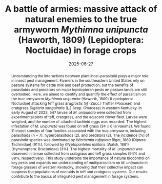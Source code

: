 ---
title: 'A battle of armies: massive attack of natural enemies to the true armyworm <i>Mythimna unipuncta</i> (Haworth, 1809) (Lepidoptera: Noctuidae) in forage crops'
date: '2025-06-27'
doi: 'https://doi.org/10.64338/im.1130.f7ic3'
journal: Insecta Mundi
issue: '1130'
pagination: '1–13'
zoobank: 'urn:lsid:zoobank.org:pub:5B4A5E1E-1ECA-443A-AEAA-DBABAAADC1C7'
authors:
  - first_name: 'Armando'
    last_name: 'Falcon-Brindis'
    affiliation: 'Parma Research and Extension Center, 29603 U of I Ln., Parma, ID 83660'
    email: 'afalconbrindis@uidaho.edu'

  - first_name: 'Raul T.'
    last_name: 'Villanueva'
    affiliation: 'University of Kentucky Research and Education Center, 348 University Dr., Princeton, KY 42445'
    email: 'raul.villanueva@uky.edu'

download: 'https://drive.google.com/file/d/1n0Lgi-VfB4iaKbzGMIenD8QBsq5Y8yYt'

supplementary: ''

keywords:
  - Biological control
  - insect parasitoids
  - forage grasses
  - pest management
  - Western Kentucky

categories:
  - Lepidoptera
  - Noctuidae
  
references:
  - authors: Abbas A, Ullah F, Hafeez M, Han X, Dara MZN, Gul H, Zhao CR.
    year: 2022
    title: 'Biological control of fall armyworm, <i>Spodoptera frugiperda</i>. Agronomy 12'
    pages: 2704
    doi: https://doi.org/10.3390/agronomy12112704
    url: 
    access: 

  - authors: Arias-Pena D, Whitfield JB, Janzen DH, Hallwachs W, Dyer LA, Smith MA, Hebert PDN, Fernández-Triana JL.
    year: 2019
    title: 'A species-level taxonomic review and host associations of <i>Glyptapanteles </i>(Hymenoptera, Braconidae, Microgastrinae) with an emphasis on 136 new reared species from Costa Rica and Ecuador. ZooKeys 890'
    pages: 1–685
    doi: 
    url: 
    access: 

  - authors: Ashley TR, Wiseman BR, Davis FM, Andrews KL.
    year: 1989
    title: 'The fall armyworm: a bibliography. Florida Entomologist 72'
    pages: 152–202
    doi: 
    url: 
    access: 

  - authors: Badillo-Montaño R, Amancio G, Falcon-Brindis A, León-Cortés J, Von-Thaden J, Dzul-Cauich F.
    year: 2022
    title: 'Trophic hostparasitoid interactions of two Neotropical butterfly species in southeastern Mexico. International Journal of Tropical Insect Science 42'
    pages: 1865–1875
    doi: 
    url: 
    access: 

  - authors: Barbosa P.
    year: 1998
    title: 'Agroecosystems and conservation biological control. p. 39–54. In: Barbosa P (ed.). Conservation biological control. Academic Press; New York, NY'
    pages: 396 p
    doi: 
    url: 
    access: 

  - authors: Batallas RE, Rossato JA, Mori BA, Beres BL, Evenden ML.
    year: 2020
    title: 'Influence of crop variety and fertilization on oviposition preference and larval performance of a generalist herbivore, the true armyworm, <i>Mythimna unipuncta</i>. Entomologia Experimentalis et Applicata 168'
    pages: 266–278
    doi: 
    url: 
    access: 

  - authors: Beck PA, Hutchison S, Stewart CB, Shockey JD, Gunter SA.
    year: 2007
    title: 'Effect of crabgrass (<i>Digitaria ciliaris</i>) hay harvest interval on forage quality and performance of growing calves fed mixed diets. Journal of animal science 85'
    pages: 527–535
    doi: 
    url: 
    access: 

  - authors: Blount AR, Ball DM, Sprenkel RK, Myer RO, Hewitt TD.
    year: 2003
    title: 'Crabgrass as a forage and hay crop.'
    pages: 
    doi: 
    url: https://edis.ifas.ufl.edu/publication/AG195
    access: (Last accessed November 2024.)

  - authors: Bousquet Y.
    year: 2010
    title: 'Illustrated identification guide to adults and larvae of northeastern North America ground beetles: (Coleoptera Carabidae). Pensoft; Sofia, Bulgaria'
    pages: 562 p
    doi: 
    url: 
    access: 

  - authors: Breeland SG.
    year: 1958
    title: 'Biological studies of the armyworm, <i>Pseudaletia unipuncta </i>(Haworth), in Tennessee (Lepidoptera: Noctuidae). Tennessee Academy of Science 33'
    pages: 263–347
    doi: 
    url: 
    access: 

  - authors: Briggs CJ.
    year: 1993
    title: 'Competition among parasitoid species on a stage-structured host and its effect on host suppression. American Naturalist 141'
    pages: 372–397
    doi: 
    url: 
    access: 

  - authors: Burrell RW.
    year: 1967
    title: 'Parasites of the armyworm in Louisiana. Journal of Economic Entomology 60'
    pages: 111–114
    doi: 
    url: 
    access: 

  - authors: CABI.
    year: 2024
    title: '<i>Mythimna unipuncta </i>(rice armyworm). Compendium 45094.'
    pages: 
    doi: https://doi.org/10.1079/cabicompendium.45094
    url: 
    access: (Last accessed November 2024.)

  - authors: Calkins CO, Sutter GR.
    year: 1976
    title: '<i>Apanteles militaris </i>and its host <i>Pseudaletia unipuncta</i>: biology and rearing. Environmental Entomology 5'
    pages: 147–150
    doi: 
    url: 
    access: 

  - authors: Capinera JL.
    year: 2001
    title: 'Handbook of vegetable pests. Academic Press; San Diego, CA'
    pages: 729 p
    doi: 
    url: 
    access: 

  - authors: Cheng A, Mayes S, Dalle G, Demissew S, Massawe F.
    year: 2017
    title: 'Diversifying crops for food and nutrition security - a case of teff. Biological Reviews of the Cambridge Philosophical Society 92'
    pages: 188–198
    doi: 
    url: 
    access: 

  - authors: Clark MS, Luna JM, Stone ND, Youngman RR.
    year: 1994
    title: 'Generalist predator consumption of armyworm (Lepidoptera: Noctuidae) and effect of predator removal on damage in no-till corn. Environmental Entomology 23'
    pages: 617–622
    doi: 
    url: 
    access: 

  - authors: Costamagna AC, Landis DA.
    year: 2004
    title: 'Effect of Food Resources on Adult <i>Glyptapanteles militaris </i>and <i>Meteorus communis </i>(Hymenoptera: Braconidae), Parasitoids of <i>Pseudaletia unipuncta </i>(Lepidoptera: Noctuidae). Environmental Entomology 33'
    pages: 128–137
    doi: 
    url: 
    access: 

  - authors: Danks HV.
    year: 1975a
    title: 'Seasonal cycle and biology of <i>Winthemia rufopicta </i>(Diptera: Tachinidae) as a parasite of <i>Heliothis </i>spp. (Lepidoptera: Noctuidae) on tobacco in North Carolina. The Canadian Entomologist 107'
    pages: 639–654
    doi: 
    url: 
    access: 

  - authors: Danks HV.
    year: 1975b
    title: 'Factors determining levels of parasitism by <i>Winthemia rufopicta </i>(Diptera: Tachinidae), with particular reference to <i>Heliothis </i>spp. (Lepidoptera: Noctuidae) as hosts. The Canadian Entomologist 107'
    pages: 655–684
    doi: 
    url: 
    access: 

  - authors: De Morales CM, Lewis WJ, Tumlison JH.
    year: 2000
    title: 'Examining plant-parasitoid interactions in tritrophic systems. Anais da Sociedade Entomológica do Brasi 29'
    pages: 189–203
    doi: 
    url: 
    access: 

  - authors: Edde PE.
    year: 2022
    title: 'Arthropod pests of small grains: wheat (<i>Triticum aestivum </i>L.) and barley (<i>Hordeum vulgare </i>L.) p. 536–611. In: Edde PE (ed.). Field crop arthropod pests of economic importance. Academic Press; New York, NY'
    pages: 1004 p
    doi: 
    url: 
    access: 

  - authors: Falcon-Brindis A, Stireman JO, Viloria ZJ, Villanueva R.
    year: 2022
    title: 'Parasitism of corn earworm, <i>Helicoverpa zea </i>(Boddie) (Lepidoptera: Noctuidae), by tachinid flies in cultivated hemp. Insects 13'
    pages: 519
    doi: https://doi.org/10.3390/insects13060519
    url: 
    access: 

  - authors: Falcon-Brindis A, Vilanueva RT.
    year: 2024
    title: 'Hemp regulates the fitness of corn earworm (Lepidoptera, Noctuidae) and its tachinid (Diptera) parasitoids. Plos One 19'
    pages: e0311220
    doi: https://doi.org/10.1371/journal.pone.0311220
    url: 
    access: 

  - authors: Ferreira Filho JBS, Alves L, Gottardo L, Georgino M.
    year: 2010
    title: 'Dimensionamento do custo economico representado por <i>Spodoptera frugiperda </i>na cultura do milho no Brasil. 48 Congresso Sociedade Brasileira de Economia, Administracão e Sociologia Rural. SOBER; Brasilia, Brazil'
    pages: 21 p
    doi: 
    url: 
    access: 

  - authors: Floate KD.
    year: 2017
    title: 'Cutworm pests of crops on the Canadian prairies: Identification and management field guide. Agriculture and Agri-Food Canada; Lethbridge, AB, Canada'
    pages: 94 p
    doi: 
    url: 
    access: 

  - authors: Gauld ID.
    year: 1988
    title: 'The species of the <i>Enicospilus americanus </i>complex (Hymenoptera: Ichneumonidae) in eastern North America. Systematic Entomology 13'
    pages: 31–53
    doi: 
    url: 
    access: 

  - authors: Goble HW.
    year: 1965
    title: 'The armyworm <i>Pseudaletia unipuncta </i>(Haworth) in Ontario in 1964. Proceedings of the Entomological Society of Ontario 95'
    pages: 11–14
    doi: 
    url: 
    access: 

  - authors: Goergen G, Kumar PL, Sankung SB, Togola A, Tamò M.
    year: 2016
    title: 'First report of outbreaks of the fall armyworm <i>Spodoptera frugiperda </i>(JE Smith) (Lepidoptera, Noctuidae), a new alien invasive pest in West and central Africa. PloS One 11(10)'
    pages: e0165632
    doi: 
    url: 
    access: 

  - authors: Gibson GAP, Huber JT, Woolley JB.
    year: 1997
    title: 'Annotated keys to the genera of Nearctic Chalcidoidea (Hymenoptera). NRC Research Press; Ottawa, ON, Canada'
    pages: 794 p
    doi: 
    url: 
    access: 

  - authors: Guppy JC.
    year: 1961
    title: 'Life history and behaviour of the armyworm, <i>Pseudaletia unipuncta </i>(Haw.) (Lepidoptera: Noctuidae), in eastern Ontario. The Canadian Entomologist 93'
    pages: 1141–1153
    doi: 
    url: 
    access: 

  - authors: Gurr GM, Emden HF, Wratten SD.
    year: 1998
    title: 'Habitat manipulation and natural enemy efficiency: Implications for the control of pests. p. 155–183. In: Barbosa P (ed.). Conservation biological control. Academic Press; New York, NY'
    pages: 396 p
    doi: 
    url: 
    access: 

  - authors: Hansson C, Smith MA, Janzen DH, Hallwachs W.
    year: 2015
    title: 'Integrative taxonomy of New World <i>Euplectrus </i>Westwood (Hymenoptera, Eulophidae), with focus on 55 new species from Area de Conservación Guanacaste, northwestern Costa Rica. ZooKeys 485'
    pages: 1–236
    doi: 
    url: 
    access: 

  - authors: Harvey JA, Heinen R, Gols R, Thakur MP.
    year: 2020
    title: 'Climate change-mediated temperature extremes and insects: From outbreaks to breakdowns. Global Change Biology 26'
    pages: 6685–6701
    doi: 
    url: 
    access: 

  - authors: Hassell MP.
    year: 1966
    title: 'Evaluation of parasite or predator response. Journal of Animal Ecology 35'
    pages: 65–75
    doi: 
    url: 
    access: 

  - authors: Henri DC, Van Veen FF.
    year: 2011
    title: 'Body size, life history and the structure of host–parasitoid networks. p. 135–180. In: Belgrano A (ed.). Advances in ecological research. Academic Press; New York, NY'
    pages: 456 p
    doi: 
    url: 
    access: 

  - authors: Hobson KA, Doward K, Kardynal KJ, Mcneil JN.
    year: 2018
    title: 'Inferring origins of migrating insects using isoscapes: a case study using the true armyworm, <i>Mythimna unipuncta</i>, in North America. Ecological Entomology 43'
    pages: 332–341
    doi: 
    url: 
    access: 

  - authors: Jaynes B.
    year: 2007
    title: 'Experiences with “Teff” (Summer Love Grass) in Kentucky. University of Kentucky.'
    pages: 
    doi: 
    url: https://uknowledge.uky.edu/ky_grazing/2007/Session/7/
    access: (Last accessed September 2024.)

  - authors: Kenis M, Benelli G, Biondi A, Calatayud PA, Day R, Desneux N, Harrison RD, Kriticos D, Rwomushana I, Van den Berg J, Verheggen F, Zhang Y-J, Agboyi LK, Ahissou RB, Ba MN, Wu K.
    year: 2022
    title: 'Invasiveness, biology, ecology, and management of the fall armyworm, <i>Spodoptera frugiperda</i>. Entomologia Generalis 43'
    pages: 187–241
    doi: 
    url: 
    access: 

  - authors: Lee H.
    year: 2018
    title: 'Teff, a rising global crop: current status of teff production and value chain. The Open Agriculture Journal 12'
    pages: 1–10
    doi: 
    url: 
    access: 

  - authors: McAlpine JF, Peterson BV, Shewell GE, Teskey HJ, Vockeroth JR, Wood DM.
    year: 1987
    title: 'Manual of Nearctic Diptera. Biosystematics Research Centre; Ottawa, ON, Canada'
    pages: 1332 p
    doi: 
    url: 
    access: 

  - authors: McNeil JN.
    year: 1987
    title: 'The true armyworm, <i>Pseudaletia unipuncta</i>: A victim of the Pied Piper or a seasonal migrant? International Journal of Tropical Insect Science 8'
    pages: 591–597
    doi: 
    url: 
    access: 

  - authors: Merrett PJ.
    year: 1986
    title: 'Natural enemies of the African armyworm, <i>Spodoptera exempta </i>(Walker) (Lepidoptera: Noctuidae), in Tanzania. Bulletin of Entomological Research 76'
    pages: 545–552
    doi: 
    url: 
    access: 

  - authors: Montezano DG, Sosa-Gómez DR, Roque-Specht VF.
    year: 2018
    title: 'Host plants of <i>Spodoptera frugiperda </i>(Lepidoptera: Noctuidae) in the Americas. African Entomology 26'
    pages: 286–300
    doi: 
    url: 
    access: 

  - authors: Muesebeck CFW.
    year: 1920
    title: 'A revision of the North American species of Ichneumon-Flies belonging to the genus <i>Apanteles</i>. Proceedings of the United States National Museum 58'
    pages: 483–576
    doi: 
    url: 
    access: 

  - authors: Muesebeck CFW.
    year: 1923
    title: 'A revision of the North American species of Ichneumon-Flies belonging to the genus <i>Meteorus </i>Haliday. Proceedings of the United States National Museum 63'
    pages: 1–44
    doi: 
    url: 
    access: 

  - authors: Mulder PG, Showers WB.
    year: 1986
    title: 'Defoliation by the armyworm (Lepidoptera: Noctuidae) on field corn in Iowa. Journal of Economic Entomology 79'
    pages: 368–373
    doi: 
    url: 
    access: 

  - authors: NASS.
    year: 2024
    title: 'USDA – National Agricultural Statistics Service Homepage.'
    pages: 
    doi: 
    url: https://www.nass.usda.gov
    access: (Last accessed December 2024.)

  - authors: Niemczyk HD, Shetlar DJ.
    year: 2000
    title: 'Destructive turf insects. H.D.N. Books; Wooster, OH'
    pages: 148 p
    doi: 
    url: 
    access: 

  - authors: NOAA.
    year: 2024
    title: 'National Weather Service.'
    pages: 
    doi: 
    url: https://www.noaa.gov
    access: (Last accessed December 2024.)

  - authors: Olsen GL, Smith SR, Teutsch CD, Henning JC, Bruening B.
    year: 2023
    title: '2023 Annual grass report warm season and cool season (cereals). University of Kentucky Extension Publications. PR-845.'
    pages: 
    doi: 
    url: https://publications.ca.uky.edu/search
    access: (Last accessed August 2024.)

  - authors: Pair SD, Gross Jr HR.
    year: 1984
    title: 'Field mortality of pupae of the fall armyworm, <i>Spodoptera frugiperda </i>(J.E. Smith), by predators and a newly discovered parasitoid, <i>Diapetimorpha introita</i>. Journal of the Georgia Entomological Society 19'
    pages: 22–26
    doi: 
    url: 
    access: 

  - authors: Pair SD, Raulston JR, Sparks AN, Westbrook JK, Douce GK.
    year: 1986
    title: 'Fall armyworm distribution and population dynamics in the southeastern states. Florida Entomologist 69'
    pages: 468–487
    doi: 
    url: 
    access: 

  - authors: Pfadt RE.
    year: 1971
    title: 'Insect pests of small grains. p. 243–280. In: Pfadt RE (ed.). Fundamentals of applied entomology. McMillan Publishing; New York, NY'
    pages: 693 p
    doi: 
    url: 
    access: 

  - authors: Pogue M.
    year: 2002
    title: 'A world revision of the genus <i>Spodoptera </i>Guenee (Lepidoptera: Noctuidae). Memoirs of the American Entomological Society 43'
    pages: 1–202
    doi: 
    url: 
    access: 

  - authors: Pond DD.
    year: 1960
    title: 'Life history studies of the armyworm, <i>Pseudaletia Unipuncta </i>(Lepidoptera: Noctuidae), in New Brunswick. Annals of the Entomological Society of America 53'
    pages: 661–665
    doi: 
    url: 
    access: 

  - authors: Price PW.
    year: 1972
    title: 'Parasitoids utilizing the same host: adaptive nature of differences in size and form. Ecology 53'
    pages: 190–195
    doi: 
    url: 
    access: 

  - authors: R Core Team.
    year: 2024
    title: 'R: A Language and Environment for Statistical Computing; R Foundation for Statistical Computing: Vienna, Austria.'
    pages: 
    doi: 
    url: https://www.R-project.org/
    access: (Last accessed September 2024.)

  - authors: Rabb KP, Kennedy GG.
    year: 1979
    title: 'Movement of highly mobile insects: concepts and methodology in research. North Carolina State University; Raleigh, NC'
    pages: 456 p
    doi: 
    url: 
    access: 

  - authors: Ravlin FW, Stehr FW.
    year: 1984
    title: 'Revision of the genus Archytas (Diptera: Tachinidae) for America North of Mexico. Miscellaneous Publications of the Entomological Society of America 28'
    pages: 1–60
    doi: 
    url: 
    access: 

  - authors: Reis J, Oliveira L, García P.
    year: 2003
    title: 'Effects of the larval diet of <i>Pseudaletia unipuncta </i>(Lepidoptera: Noctuidae) on the performance of the parasitoid <i>Glyptapanteles militaris </i>(Hymenoptera: Braconidae). Environmental Entomology 32'
    pages: 180–186
    doi: 
    url: 
    access: 

  - authors: Rose DJW, Dewhurst CF, Page WW, Fishpool LDC.
    year: 1987
    title: 'The role of migration in the life system of the African armyworm <i>Spodoptera exempta</i>. International Journal of Tropical Insect Science 8'
    pages: 561–569
    doi: 
    url: 
    access: 

  - authors: Ruberson JR, Herzog GA, Lambert WR, Lewis WJ.
    year: 1994
    title: 'Management of the beet armyworm (Lepidoptera: Noctuidae) in cotton: Role of natural enemies. Florida Entomologist 77'
    pages: 440–453
    doi: 
    url: 
    access: 

  - authors: Soteres KM, Berberet RC, McNew RW.
    year: 1984
    title: 'Parasitic insects associated with lepidopterous herbivores on alfalfa in Oklahoma. Environmental Entomology 13'
    pages: 787–793
    doi: 
    url: 
    access: 

  - authors: Sparks AN.
    year: 1979
    title: 'A review of the biology of the fall armyworm. Florida Entomologist 62'
    pages: 82–87
    doi: 
    url: 
    access: 

  - authors: Steinkraus DC, Mueller AJ.
    year: 2003
    title: 'Impact of true armyworm (Lepidoptera: Noctuidae) feeding on wheat yields in Arkansas. Journal of Entomological Science 38'
    pages: 431–438
    doi: 
    url: 
    access: 

  - authors: Stireman JO III, O’Hara J, Wood DM.
    year: 2006
    title: 'Tachinidae: evolution, behavior, and ecology. Annual Review of Entomology 51'
    pages: 525-555
    doi: 
    url: 
    access: 

  - authors: Stireman JO III, Shaw SR.
    year: 2022
    title: 'Natural history and ecology of caterpillar parasitoids. p. 225–272. In: Marquis RJ, Koptur S (eds.). Caterpillars in the middle: Tritrophic interactions in a changing world. Springer; New York, NY'
    pages: 662 p
    doi: 
    url: 
    access: 

  - authors: Stireman JO III, Singer MS.
    year: 2003
    title: 'Determinants of parasitoid–host associations: insights from a natural tachinid–lepidopteran community. Ecology 84'
    pages: 296–310
    doi: 
    url: 
    access: 

  - authors: Stoepler TM, Lill JT, Murphy SM.
    year: 2011
    title: 'Cascading effects of host size and host plant species on parasitoid resource allocation. Ecological Entomology 36'
    pages: 724–735
    doi: 
    url: 
    access: 

  - authors: Tessnow AE, Fleischer SJ Nagoshi RN, Meagher RL.
    year: 2023
    title: 'Revisiting fall armyworm population movement in the United States and Canada. Frontiers in Insect Science 3'
    pages: 1104793
    doi: 
    url: 
    access: 

  - authors: Teutsch C.
    year: 2006
    title: 'Warm-season annual grasses for summer forage. Publication 418-004.'
    pages: 
    doi: 
    url: https://www.pubs.ext.vt.edu/418/418-004/418-004.html
    access: (Last accessed January 2025.)

  - authors: Teutsch CD, Tilson WM.
    year: 2005
    title: 'Nitrate accumulation in crabgrass as impacted by nitrogen fertilization rate and source. Forage & Grazinglands 31'
    pages: 1–11
    doi: 
    url: 
    access: 

  - authors: Tingle FC, Mitchell ER.
    year: 1977
    title: 'Seasonal populations of armyworms and loopers at Hastings, Florida. Florida Entomologist 60'
    pages: 115–122
    doi: 
    url: 
    access: 

  - authors: Venables WN, Ripley BD.
    year: 2002
    title: 'Modern applied statistics with S (fourth edition). Springer; New York, NY'
    pages: 510 p
    doi: 
    url: 
    access: 

  - authors: Wagali P, Ngomuo G, Kilama J, Sabastian C, Ben-Zeev S, Ben-Meir YA, Argov-Argaman N, Saranga Y, Mabjeesh SJ.
    year: 2023
    title: 'The effect of teff (<i>Eragrostis tef</i>) hay inclusion on feed intake, digestibility, and milk production in dairy cows. Frontiers in Animal Science 4'
    pages: 1260787
    doi: https://doi.org/10.3389/fanim.2023.1260787
    url: 
    access: 

  - authors: Weinert-Nelson JR, Meyer WA, Williams CA.
    year: 2021
    title: 'Yield, nutrient composition, and horse condition in integrated crabgrass and cool-season grass rotational grazing pasture systems. Translational Animal Science 5'
    pages: txab208
    doi: https://doi.org/10.1093/tas/txab208
    url: 
    access: 

  - authors: Williamson RC, Brandenburg R, Thompson S.
    year: 2004
    title: 'Turfgrass insects of the United States: Biology and management. p. 2372–2403. In: Capinera JL (ed.). Encyclopedia of entomology (second edition). Springer; London, UK'
    pages: 4598 p
    doi: 
    url: 
    access: 

  - authors: Wiseman BR, Isenhour DJ.
    year: 1991
    title: 'A microtechnique for antibiosis evaluations against the corn earworm. Journal of Kansas Entomological Society 64'
    pages: 146–151
    doi: 
    url: 
    access: 

  - authors: Wharton RA, Marsh PM, Sharkey MJ.
    year: 1997
    title: 'Manual of the New World genera of the family Braconidae (Hymenoptera). The International Society of Hymenopterists; Washington, DC'
    pages: 439 p
    doi: 
    url: 
    access: 

  - authors: Zalom FG, Wilson LT, Hoffmann MP.
    year: 1986
    title: 'Impact of feeding by tomato fruitworm, <i>Heliothis zea </i>(Boddie) (Lepidoptera: Noctuidae), and beet armyworm, <i>Spodoptera exigua </i>(Hübner) (Lepidoptera: Noctuidae), on processing tomato fruit quality. Journal of Economic Entomology 79'
    pages: 822–826
    doi: 
    url: 
    access: 

abstract: 'Understanding the interactions between plant-host-parasitoid plays a major role in insect pest management. Farmers in the southeastern United States rely on pasture systems for cattle milk and beef production, but the benefits of parasitoids and predators on major lepidopteran pests on pasture lands are still overlooked. Here, we aimed to identify and quantify the effect of parasitism on the true armyworm <i>Mythimna unipuncta </i>(Haworth, 1809) (Lepidoptera: Noctuidae) attacking teff grass <i>Eragrostis tef </i>(Zucc.) Trotter (Poaceae) and crabgrass <i>Digitaria sanguinalis </i>(L.) Scop. (Poaceae) in western Kentucky. In early August of 2023, 547 larvae of <i>M. unipuncta </i>were collected from experimental plots of teff, crabgrass, and the adjacent clover field. Larvae were weighed, and the number of attached tachinid eggs was recorded. The highest infestation of <i>M. unipuncta </i>was found on teff grass (34 ± 6 larvae/m2). We found 11 insect species of four families associated with the true armyworm, including parasitoids (<i>n = </i>7), hyperparasitoids (2), and predators (2). The incidence (%) of parasitoid species was dominated by <i>Winthemia rufopicta </i>Bigot, 1889 (Diptera: Tachinidae) (91%), followed by <i>Glyptapanteles militaris </i>(Walsh, 1861) (Hymenoptera: Braconidae) (3%). The highest mortality of <i>M. unipuncta </i>was observed in larvae collected from crabgrass and teff grass samples (94% and 89%, respectively). This study underpins the importance of natural biocontrol on key pests and expands our understanding of multiparasitism on <i>M. unipuncta </i>in forage grasses of western Kentucky, showing that their collective impact can suppress the populations of noctuids in teff and crabgrass systems. Our results contribute to the basics of integrated pest management in forage systems.'

---